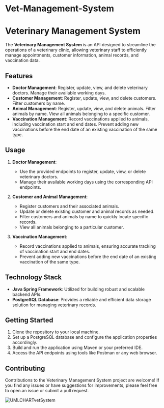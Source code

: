 # Vet-Management-System
# Veterinary Management System

The **Veterinary Management System** is an API designed to streamline the operations of a veterinary clinic, allowing veterinary staff to efficiently manage appointments, customer information, animal records, and vaccination data.

## Features

- **Doctor Management**: Register, update, view, and delete veterinary doctors. Manage their available working days.
- **Customer Management**: Register, update, view, and delete customers. Filter customers by name.
- **Animal Management**: Register, update, view, and delete animals. Filter animals by name. View all animals belonging to a specific customer.
- **Vaccination Management**: Record vaccinations applied to animals, including vaccination start and end dates. Prevent adding new vaccinations before the end date of an existing vaccination of the same type.
  
## Usage

1. **Doctor Management**:
   - Use the provided endpoints to register, update, view, or delete veterinary doctors.
   - Manage their available working days using the corresponding API endpoints.

2. **Customer and Animal Management**:
   - Register customers and their associated animals.
   - Update or delete existing customer and animal records as needed.
   - Filter customers and animals by name to quickly locate specific records.
   - View all animals belonging to a particular customer.

3. **Vaccination Management**:
   - Record vaccinations applied to animals, ensuring accurate tracking of vaccination start and end dates.
   - Prevent adding new vaccinations before the end date of an existing vaccination of the same type.


## Technology Stack

- **Java Spring Framework**: Utilized for building robust and scalable backend APIs.
- **PostgreSQL Database**: Provides a reliable and efficient data storage solution for managing veterinary records.

## Getting Started

1. Clone the repository to your local machine.
2. Set up a PostgreSQL database and configure the application properties accordingly.
3. Build and run the application using Maven or your preferred IDE.
4. Access the API endpoints using tools like Postman or any web browser.

## Contributing

Contributions to the Veterinary Management System project are welcome! If you find any issues or have suggestions for improvements, please feel free to open an issue or submit a pull request.


![UMLCHARTvetSystem](https://github.com/SadetTurhan/Vet-Management-System/assets/57369165/c133e04f-c0df-4a5b-8b36-85c885ca10a5)
